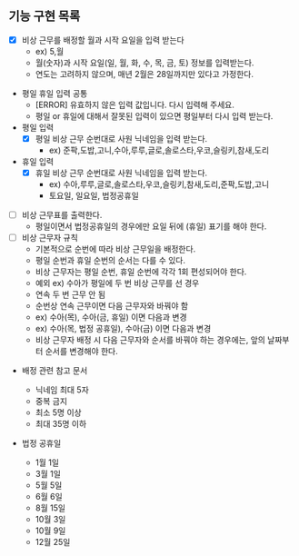 ## 기능 구현 목록
- [x] 비상 근무를 배정할 월과 시작 요일을 입력 받는다 
  - ex) 5,월
  - 월(숫자)과 시작 요일(일, 월, 화, 수, 목, 금, 토) 정보를 입력받는다.
  - 연도는 고려하지 않으며, 매년 2월은 28일까지만 있다고 가정한다.
- 평일 휴일 입력 공통
  - [ERROR] 유효하지 않은 입력 값입니다. 다시 입력해 주세요.
  - 평일 or 휴일에 대해서 잘못된 입력이 있으면 평일부터 다시 입력 받는다.
- 평일 입력
  - [x] 평일 비상 근무 순번대로 사원 닉네임을 입력 받는다. 
    - ex) 준팍,도밥,고니,수아,루루,글로,솔로스타,우코,슬링키,참새,도리
- 휴일 입력
  - [x] 휴일 비상 근무 순번대로 사원 닉네임을 입력 받는다.
    - ex) 수아,루루,글로,솔로스타,우코,슬링키,참새,도리,준팍,도밥,고니
    - 토요일, 일요일, 법정공휴일
- [ ] 비상 근무표를 출력한다.
  - 평일이면서 법정공휴일의 경우에만 요일 뒤에 (휴일) 표기를 해야 한다. 
- [ ] 비상 근무자 규칙
  - 기본적으로 순번에 따라 비상 근무일을 배정한다.
  - 평일 순번과 휴일 순번의 순서는 다를 수 있다.
  - 비상 근무자는 평일 순번, 휴일 순번에 각각 1회 편성되어야 한다.
  - 예외 ex) 수아가 평일에 두 번 비상 근무를 선 경우
  - 연속 두 번 근무 안 됨
  - 순번상 연속 근무이면 다음 근무자와 바꿔야 함
  - ex) 수아(목), 수아(금, 휴일) 이면 다음과 변경
  - ex) 수아(목, 법정 공휴일), 수아(금) 이면 다음과 변경
  - 비상 근무자 배정 시 다음 근무자와 순서를 바꿔야 하는 경우에는, 앞의 날짜부터 순서를 변경해야 한다.

- 배정 관련 참고 문서
  - 닉네임 최대 5자
  - 중복 금지
  - 최소 5명 이상
  - 최대 35명 이하

- 법정 공휴일
  - 1월 1일
  - 3월 1일
  - 5월 5일
  - 6월 6일
  - 8월 15일
  - 10월 3일
  - 10월 9일
  - 12월 25일
